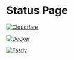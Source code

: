 # Status Page

[![Cloudflare](https://img.shields.io/badge/Cloudflare-Operational-green.svg)](https://www.cloudflarestatus.com/) 

[![Docker](https://img.shields.io/badge/Docker-major-red.svg)](https://status.docker.com) 

[![Fastly](https://img.shields.io/badge/Docker-minor-FDC000.svg)](https://status.fastly.com) 

